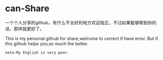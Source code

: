 # can-Share

一个个人分享的github，有什么不太好的地方欢迎指正，不过如果能够帮到你的话，那样就更好了。

This is my personal github for share,welcome to correct if have error. But if this github helps you,so much the better.

`note:My English is very poor.`
